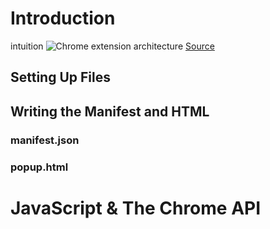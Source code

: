 # Introduction
intuition
![Chrome extension architecture](https://github.com/maximgeller/projects/blob/master/chrome_extension/img/popuparc.png?raw=true)
[Source](https://developer.chrome.com/extensions/overview)
## Setting Up Files

## Writing the Manifest and HTML
### manifest.json
### popup.html
# JavaScript & The Chrome API


<!--stackedit_data:
eyJoaXN0b3J5IjpbODgwMjI1OTE4LC00MDM1NDIyNTJdfQ==
-->